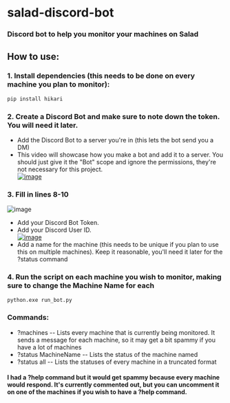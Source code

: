 # salad-discord-bot
### Discord bot to help you monitor your machines on Salad


## How to use:
### 1. Install dependencies (this needs to be done on every machine you plan to monitor):
```cmd
pip install hikari
```
### 2. Create a Discord Bot and make sure to note down the token. You will need it later.
- Add the Discord Bot to a server you're in (this lets the bot send you a DM)
- This video will showcase how you make a bot and add it to a server. You should just give it the "Bot" scope and ignore the permissions, they're not necessary for this project.<br>
[![image](https://img.youtube.com/vi/4XswiJ1iUaw/0.jpg)](https://www.youtube.com/embed/4XswiJ1iUaw?start=0&end=115)

### 3. Fill in lines 8-10
![image](https://github.com/user-attachments/assets/8f987d3c-d932-4d08-8a8f-44caf51cfda0)
- Add your Discord Bot Token. 
- Add your Discord User ID.<br>
[![image](https://img.youtube.com/vi/SNxNNpiRR1M/0.jpg)](https://www.youtube.com/watch?v=SNxNNpiRR1M)
- Add a name for the machine (this needs to be unique if you plan to use this on multiple machines). Keep it reasonable, you'll need it later for the ?status command

### 4. Run the script on each machine you wish to monitor, making sure to change the Machine Name for each
```cmd
python.exe run_bot.py
```


### Commands:
- ?machines -- Lists every machine that is currently being monitored. It sends a message for each machine, so it may get a bit spammy if you have a lot of machines
- ?status MachineName -- Lists the status of the machine named
- ?status all -- Lists the statuses of every machine in a truncated format
#### I had a ?help command but it would get spammy because every machine would respond. It's currently commented out, but you can uncomment it on one of the machines if you wish to have a ?help command.
